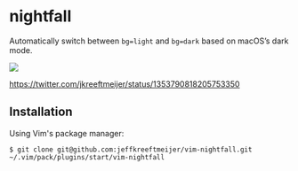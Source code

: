 # nightfall

Automatically switch between `bg=light` and `bg=dark` based on macOS’s dark mode.

![](https://gist.github.com/jeffkreeftmeijer/dc49e9e440b03a9c66554fc0c14b1603/raw/3f2cace8a71a56c125e07d9e2069cc12c3b0d6a4/nightfall.gif)

https://twitter.com/jkreeftmeijer/status/1353790818205753350

## Installation

Using Vim's package manager:

    $ git clone git@github.com:jeffkreeftmeijer/vim-nightfall.git ~/.vim/pack/plugins/start/vim-nightfall
